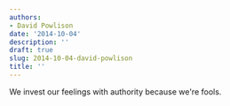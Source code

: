 ```yaml
---
authors:
- David Powlison
date: '2014-10-04'
description: ''
draft: true
slug: 2014-10-04-david-powlison
title: ''
---
```

We invest our feelings with authority because we're fools.



